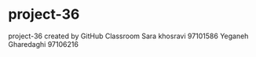 # project-36
project-36 created by GitHub Classroom
Sara khosravi 97101586
Yeganeh Gharedaghi 97106216
